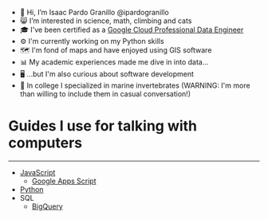 - 👋 Hi, I’m Isaac Pardo Granillo @ipardogranillo
- 😸 I’m interested in science, math, climbing and cats
- 🎓 I've been certified as a [Google Cloud Professional Data Engineer](https://www.credential.net/4646b18e-7941-4f43-bfec-5a7ac882f494#gs.5fkqxk)
- ‍⚙️ I'm currently working on my Python skills
- 🗺️ I'm fond of maps and have enjoyed using GIS software
- 📊 My academic experiences made me dive in into data...
- 🖥️ ...but I'm also curious about software development
- 🐙 In college I specialized in marine invertebrates (WARNING: I'm more than willing to include them in casual conversation!) 

<!---
ipardogranillo/ipardogranillo is a ✨ special ✨ repository because its `README.md` (this file) appears on your GitHub profile.
You can click the Preview link to take a look at your changes.
--->

# Guides I use for talking with computers

---

- [JavaScript](https://developer.mozilla.org/es/docs/Web/JavaScript)
    - [Google Apps Script](https://developers.google.com/apps-script/reference)
- [Python](https://docs.python.org/3/reference/)
- SQL
    - [BigQuery](https://cloud.google.com/bigquery/docs/reference/standard-sql)
